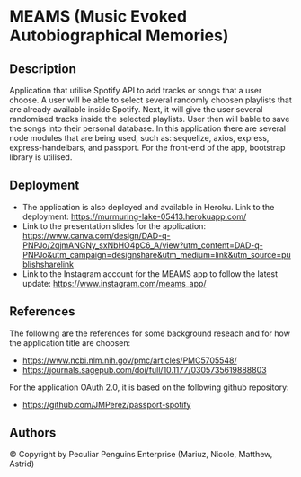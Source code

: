 # MEAMS (Music Evoked Autobiographical Memories)

## Description

Application that utilise Spotify API to add tracks or songs that a user choose. A user will be able to select several randomly choosen playlists that are already available inside Spotify. Next, it will give the user several randomised tracks inside the selected playlists. User then will bable to save the songs into their personal database.
In this application there are several node modules that are being used, such as: sequelize, axios, express, express-handelbars, and passport. For the front-end of the app, bootstrap library is utilised.

## Deployment

* The application is also deployed and available in Heroku. Link to the deployment:  https://murmuring-lake-05413.herokuapp.com/
* Link to the presentation slides for the application:  https://www.canva.com/design/DAD-q-PNPJo/2qjmANGNy_sxNbHO4pC6_A/view?utm_content=DAD-q-PNPJo&utm_campaign=designshare&utm_medium=link&utm_source=publishsharelink
* Link to the Instagram account for the MEAMS app to follow the latest update:  https://www.instagram.com/meams_app/

## References

The following are the references for some background reseach and for how the application title are choosen:
* https://www.ncbi.nlm.nih.gov/pmc/articles/PMC5705548/
* https://journals.sagepub.com/doi/full/10.1177/0305735619888803

For the application OAuth 2.0, it is based on the following github repository:
* https://github.com/JMPerez/passport-spotify

## Authors

&copy; Copyright by Peculiar Penguins Enterprise (Mariuz, Nicole, Matthew, Astrid)
